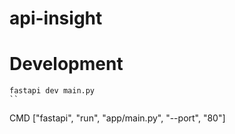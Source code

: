 # api-insight

# Development
```
fastapi dev main.py
``

```
CMD ["fastapi", "run", "app/main.py", "--port", "80"]
```